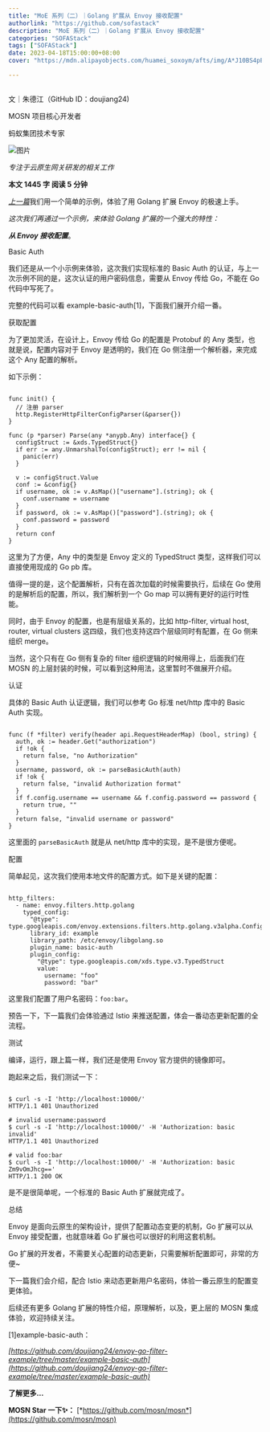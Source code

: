 ```yaml
---
title: "MoE 系列（二）｜Golang 扩展从 Envoy 接收配置"
authorlink: "https://github.com/sofastack"
description: "MoE 系列（二）｜Golang 扩展从 Envoy 接收配置"
categories: "SOFAStack"
tags: ["SOFAStack"]
date: 2023-04-18T15:00:00+08:00
cover: "https://mdn.alipayobjects.com/huamei_soxoym/afts/img/A*J10BS4pE_rwAAAAAAAAAAAAADrGAAQ/original"

---
```


## 

文｜朱德江（GitHub ID：doujiang24)

MOSN 项目核心开发者

蚂蚁集团技术专家

![图片](https://mmbiz.qpic.cn/mmbiz_png/nibOZpaQKw08VNbtYZicic5Nog5MV3VxrPUbpSOe4Pn693qzEiacbqxwuqcyhl24RbPibibbgxhIwZmRG36CzjZicDRUA/640?wx_fmt=png&wxfrom=5&wx_lazy=1&wx_co=1)

*专注于云原生网关研发的相关工作*

**本文 1445  字 阅读 5** **分钟**

[*上一篇*](http://mp.weixin.qq.com/s?__biz=MzUzMzU5Mjc1Nw==&mid=2247532898&idx=1&sn=26fcd50a6a50666a563bf8feede16959&chksm=faa3aeb8cdd427aeadc7fa02598b2d177e8b2fb239261f917fe4e4ab65ab07bac3851796429f&scene=21#wechat_redirect)我们用一个简单的示例，体验了用 Golang 扩展 Envoy 的极速上手。

*这次我们再通过一个示例，来体验 Golang 扩展的一个强大的特性：*

***从 Envoy 接收配置***。

Basic Auth

我们还是从一个小示例来体验，这次我们实现标准的 Basic Auth 的认证，与上一次示例不同的是，这次认证的用户密码信息，需要从 Envoy 传给 Go，不能在 Go 代码中写死了。

完整的代码可以看 example-basic-auth[1]，下面我们展开介绍一番。

获取配置

为了更加灵活，在设计上，Envoy 传给 Go 的配置是 Protobuf 的 Any 类型，也就是说，配置内容对于 Envoy 是透明的，我们在 Go 侧注册一个解析器，来完成这个 Any 配置的解析。

如下示例：

```

func init() {
  // 注册 parser
  http.RegisterHttpFilterConfigParser(&parser{})
}

func (p *parser) Parse(any *anypb.Any) interface{} {
  configStruct := &xds.TypedStruct{}
  if err := any.UnmarshalTo(configStruct); err != nil {
    panic(err)
  }

  v := configStruct.Value
  conf := &config{}
  if username, ok := v.AsMap()["username"].(string); ok {
    conf.username = username
  }
  if password, ok := v.AsMap()["password"].(string); ok {
    conf.password = password
  }
  return conf
}

```

这里为了方便，Any 中的类型是 Envoy 定义的 TypedStruct 类型，这样我们可以直接使用现成的 Go pb 库。

值得一提的是，这个配置解析，只有在首次加载的时候需要执行，后续在 Go 使用的是解析后的配置，所以，我们解析到一个 Go map 可以拥有更好的运行时性能。

同时，由于 Envoy 的配置，也是有层级关系的，比如 http-filter, virtual host, router, virtual clusters 这四级，我们也支持这四个层级同时有配置，在 Go 侧来组织 merge。

当然，这个只有在 Go 侧有复杂的 filter 组织逻辑的时候用得上，后面我们在 MOSN 的上层封装的时候，可以看到这种用法，这里暂时不做展开介绍。

认证

具体的 Basic Auth 认证逻辑，我们可以参考 Go 标准 net/http 库中的 Basic Auth 实现。

```

func (f *filter) verify(header api.RequestHeaderMap) (bool, string) {
  auth, ok := header.Get("authorization")
  if !ok {
    return false, "no Authorization"
  }
  username, password, ok := parseBasicAuth(auth)
  if !ok {
    return false, "invalid Authorization format"
  }
  if f.config.username == username && f.config.password == password {
    return true, ""
  }
  return false, "invalid username or password"
}

```

这里面的 `parseBasicAuth` 就是从 net/http 库中的实现，是不是很方便呢。

配置

简单起见，这次我们使用本地文件的配置方式。如下是关键的配置：

```

http_filters:
  - name: envoy.filters.http.golang
    typed_config:
      "@type": type.googleapis.com/envoy.extensions.filters.http.golang.v3alpha.Config
      library_id: example
      library_path: /etc/envoy/libgolang.so
      plugin_name: basic-auth
      plugin_config:
        "@type": type.googleapis.com/xds.type.v3.TypedStruct
        value:
          username: "foo"
          password: "bar"

```

这里我们配置了用户名密码：`foo:bar`。

预告一下，下一篇我们会体验通过 Istio 来推送配置，体会一番动态更新配置的全流程。

测试

编译，运行，跟上篇一样，我们还是使用 Envoy 官方提供的镜像即可。

跑起来之后，我们测试一下：

```

$ curl -s -I 'http://localhost:10000/'
HTTP/1.1 401 Unauthorized

# invalid username:password
$ curl -s -I 'http://localhost:10000/' -H 'Authorization: basic invalid'
HTTP/1.1 401 Unauthorized

# valid foo:bar
$ curl -s -I 'http://localhost:10000/' -H 'Authorization: basic Zm9vOmJhcg=='
HTTP/1.1 200 OK

```

是不是很简单呢，一个标准的 Basic Auth 扩展就完成了。

总结

Envoy 是面向云原生的架构设计，提供了配置动态变更的机制，Go 扩展可以从 Envoy 接受配置，也就意味着 Go 扩展也可以很好的利用这套机制。

Go 扩展的开发者，不需要关心配置的动态更新，只需要解析配置即可，非常的方便~

下一篇我们会介绍，配合 Istio 来动态更新用户名密码，体验一番云原生的配置变更体验。

后续还有更多 Golang 扩展的特性介绍，原理解析，以及，更上层的 MOSN 集成体验，欢迎持续关注。

[1]example-basic-auth：

*[https://github.com/doujiang24/envoy-go-filter-example/tree/master/example-basic-auth](https://github.com/doujiang24/envoy-go-filter-example/tree/master/example-basic-auth)*

**了解更多…**

**MOSN Star 一下✨：**
[*https://github.com/mosn/mosn*](https://github.com/mosn/mosn)

